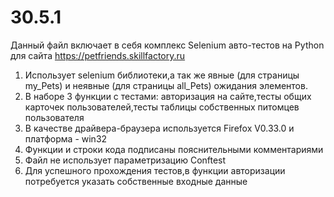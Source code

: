 # 30.5.1
Данный файл включает в себя комплекс Selenium авто-тестов на Python для сайта https://petfriends.skillfactory.ru
1) Использует selenium библиотеки,а так же явные (для страницы my_Pets) и неявные (для страницы all_Pets) ожидания элементов.
2) В наборе 3 функции с тестами: авторизация на сайте,тесты общих карточек пользователей,тесты таблицы собственных питомцев пользователя
3) В качестве драйвера-браузера используется Firefox V0.33.0 и  платформа - win32
4) Функции и строки кода подписаны пояснительными комментариями
5) Файл не использует параметризацию Conftest
6) Для успешного прохождения тестов,в функции авторизации потребуется указать собственные входные данные
